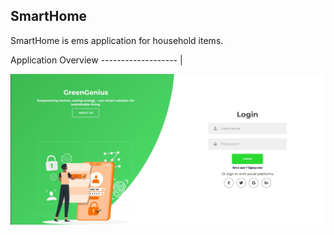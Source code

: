 ## SmartHome
SmartHome is ems application for household items.

Application Overview
------------------- |

<div align="center">
  <img src="/client/images/greengenious login.jpg">
</div>



